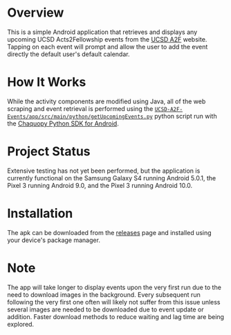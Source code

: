 # Overview
This is a simple Android application that retrieves and displays any upcoming UCSD Acts2Fellowship events from the [UCSD A2F](http://www.ucsda2f.org/) website. Tapping on each event will prompt and allow the user to add the event directly the default user's default calendar.

# How It Works
While the activity components are modified using Java, all of the web scraping and event retrieval is performed using the [`UCSD-A2F-Events/app/src/main/python/getUpcomingEvents.py`](https://github.com/jbwong05/UCSD-A2F-Events/blob/master/A2FEvents/src/main/python/getUpcomingEvents.py) python script run with the [Chaquopy Python SDK for Android](https://chaquo.com/chaquopy/).

# Project Status
Extensive testing has not yet been performed, but the application is currently functional on the Samsung Galaxy S4 running Android 5.0.1, the Pixel 3 running Android 9.0, and the Pixel 3 running Android 10.0.

# Installation
The apk can be downloaded from the [releases](https://github.com/jbwong05/UCSD-A2F-Events/releases) page and installed using your device's package manager.

# Note
The app will take longer to display events upon the very first run due to the need to download images in the background. Every subsequent run following the very first one often will likely not suffer from this issue unless several images are needed to be downloaded due to event update or addition. Faster download methods to reduce waiting and lag time are being explored.
